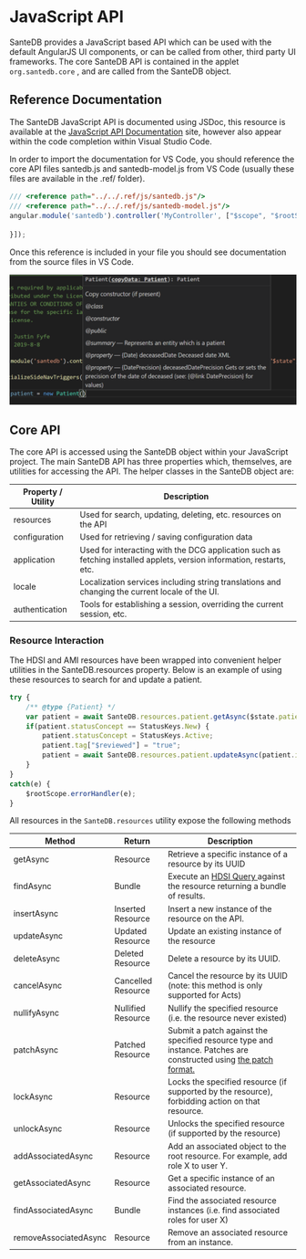 # JavaScript API

SanteDB provides a JavaScript based API which can be used with the default AngularJS UI components, or can be called from other, third party UI frameworks. The core SanteDB API is contained in the applet `org.santedb.core` , and are called from the SanteDB object.

## Reference Documentation

The SanteDB JavaScript API is documented using JSDoc, this resource is available at the [JavaScript API Documentation](http://santesuite.org/assets/doc/js/santedb/) site, however also appear within the code completion within Visual Studio Code.

In order to import the documentation for VS Code, you should reference the core API files santedb.js and santedb-model.js from VS Code (usually these files are available in the .ref/ folder).

```javascript
/// <reference path="../../.ref/js/santedb.js"/>
/// <reference path="../../.ref/js/santedb-model.js"/>
angular.module('santedb').controller('MyController', ["$scope", "$rootScope", function ($scope, $rootScope) {

}]);
```

Once this reference is included in your file you should see documentation from the source files in VS Code.

![](<../../../../.gitbook/assets/image (162).png>)

## Core API

The core API is accessed using the SanteDB object within your JavaScript project. The main SanteDB API has three properties which, themselves, are utilities for accessing the API. The helper classes in the SanteDB object are:

| Property / Utility | Description                                                                                                           |
| ------------------ | --------------------------------------------------------------------------------------------------------------------- |
| resources          | Used for search, updating, deleting, etc. resources on the API                                                        |
| configuration      | Used for retrieving / saving configuration data                                                                       |
| application        | Used for interacting with the DCG application such as fetching installed applets, version information, restarts, etc. |
| locale             | Localization services including string translations and changing the current locale of the UI.                        |
| authentication     | Tools for establishing a session, overriding the current session, etc.                                                |

### Resource Interaction

The HDSI and AMI resources have been wrapped into convenient helper utilities in the SanteDB.resources property. Below is an example of using these resources to search for and update a patient.

```javascript
try {
    /** @type {Patient} */
    var patient = await SanteDB.resources.patient.getAsync($state.patientId);
    if(patient.statusConcept == StatusKeys.New) {
        patient.statusConcept = StatusKeys.Active;
        patient.tag["$reviewed"] = "true";
        patient = await SanteDB.resources.patient.updateAsync(patient.id, patient);
    }
}
catch(e) {
    $rootScope.errorHandler(e);
}
```

All resources in the `SanteDB.resources` utility expose the following methods

| Method                | Return             | Description                                                                                                                                                                                                                              |
| --------------------- | ------------------ | ---------------------------------------------------------------------------------------------------------------------------------------------------------------------------------------------------------------------------------------- |
| getAsync              | Resource           | Retrieve a specific instance of a resource by its UUID                                                                                                                                                                                   |
| findAsync             | Bundle             | Execute an [HDSI Query ](../service-apis/health-data-service-interface-hdsi/hdsi-query-syntax.md)against the resource returning a bundle of results.                                                                                     |
| insertAsync           | Inserted Resource  | Insert a new instance of the resource on the API.                                                                                                                                                                                        |
| updateAsync           | Updated Resource   | Update an existing instance of the resource                                                                                                                                                                                              |
| deleteAsync           | Deleted Resource   | Delete a resource by its UUID.                                                                                                                                                                                                           |
| cancelAsync           | Cancelled Resource | Cancel the resource by its UUID (note: this method is only supported for Acts)                                                                                                                                                           |
| nullifyAsync          | Nullified Resource | Nullify the specified resource (i.e. the resource never existed)                                                                                                                                                                         |
| patchAsync            | Patched Resource   | Submit a patch against the specified resource type and instance. Patches are constructed using [the patch format.](../../../../operations-1/application-administration/santedb-administration-panel/security-administration/patching.md) |
| lockAsync             | Resource           | Locks the specified resource (if supported by the resource), forbidding action on that resource.                                                                                                                                         |
| unlockAsync           | Resource           | Unlocks the specified resource (if supported by the resource)                                                                                                                                                                            |
| addAssociatedAsync    | Resource           | Add an associated object to the root resource. For example, add role X to user Y.                                                                                                                                                        |
| getAssociatedAsync    | Resource           | Get a specific instance of an associated resource.                                                                                                                                                                                       |
| findAssociatedAsync   | Bundle             | Find the associated resource instances (i.e. find associated roles for user X)                                                                                                                                                           |
| removeAssociatedAsync | Resource           | Remove an associated resource from an instance.                                                                                                                                                                                          |

